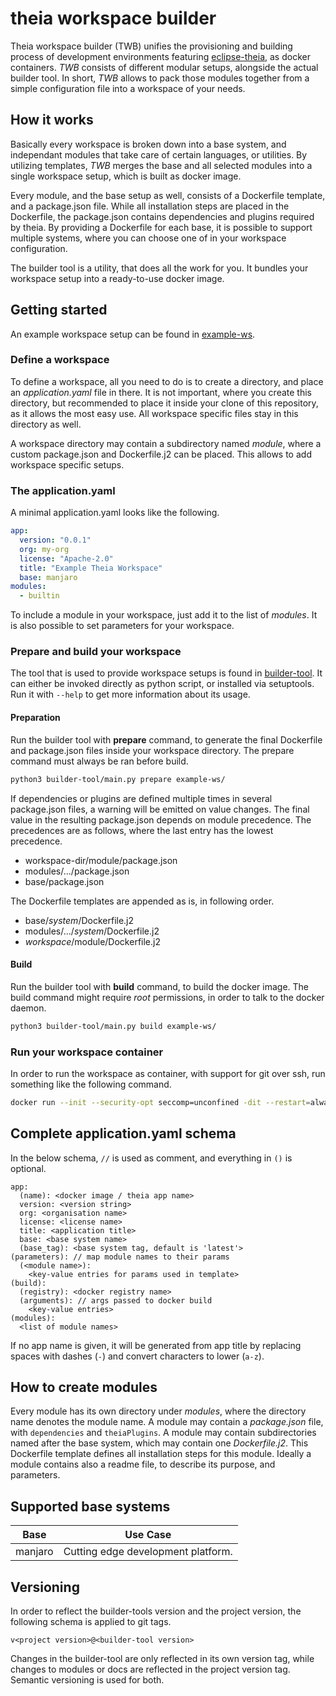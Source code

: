 # theia workspace builder

Theia workspace builder (TWB) unifies the provisioning and building process of development environments featuring [eclipse-theia](https://github.com/eclipse-theia/theia), as docker containers.
_TWB_ consists of different modular setups, alongside the actual builder tool.
In short, _TWB_ allows to pack those modules together from a simple configuration file into a workspace of your needs.

## How it works

Basically every workspace is broken down into a base system, and independant modules that take care of certain languages, or utilities.
By utilizing templates, _TWB_ merges the base and all selected modules into a single workspace setup, which is built as docker image.

Every module, and the base setup as well, consists of a Dockerfile template, and a package.json file.
While all installation steps are placed in the Dockerfile, the package.json contains dependencies and plugins required by theia.
By providing a Dockerfile for each base, it is possible to support multiple systems, where you can choose one of in your workspace configuration.

The builder tool is a utility, that does all the work for you.
It bundles your workspace setup into a ready-to-use docker image.

## Getting started

An example workspace setup can be found in [example-ws](example-ws/).

### Define a workspace

To define a workspace, all you need to do is to create a directory, and place an _application.yaml_ file in there.
It is not important, where you create this directory, but recommended to place it inside your clone of this repository, as it allows the most easy use.
All workspace specific files stay in this directory as well.

A workspace directory may contain a subdirectory named _module_, where a custom package.json and Dockerfile.j2 can be placed.
This allows to add workspace specific setups.

### The application.yaml

A minimal application.yaml looks like the following.

```yaml
app:
  version: "0.0.1"
  org: my-org
  license: "Apache-2.0"
  title: "Example Theia Workspace"
  base: manjaro
modules:
  - builtin
```

To include a module in your workspace, just add it to the list of _modules_.
It is also possible to set parameters for your workspace.

### Prepare and build your workspace

The tool that is used to provide workspace setups is found in [builder-tool](builder-tool/).
It can either be invoked directly as python script, or installed via setuptools.
Run it with `--help` to get more information about its usage.

#### Preparation

Run the builder tool with **prepare** command, to generate the final Dockerfile and package.json files inside your workspace directory.
The prepare command must always be ran before build.

```bash
python3 builder-tool/main.py prepare example-ws/
```

If dependencies or plugins are defined multiple times in several package.json files, a warning will be emitted on value changes.
The final value in the resulting package.json depends on module precedence.
The precedences are as follows, where the last entry has the lowest precedence.

- workspace-dir/module/package.json
- modules/.../package.json
- base/package.json

The Dockerfile templates are appended as is, in following order.

- base/_system_/Dockerfile.j2
- modules/.../_system_/Dockerfile.j2
- _workspace_/module/Dockerfile.j2

#### Build

Run the builder tool with **build** command, to build the docker image.
The build command might require _root_ permissions, in order to talk to the docker daemon.

```bash
python3 builder-tool/main.py build example-ws/
```

### Run your workspace container

In order to run the workspace as container, with support for git over ssh, run something like the following command.

```bash
docker run --init --security-opt seccomp=unconfined -dit --restart=always -p 3000:3000 -v "$(pwd)/my-project/:/home/project:cached" -v "$(pwd)/.ssh:/home/theia/.ssh:ro" my-org/example-ws
```

## Complete application.yaml schema

In the below schema, `//` is used as comment, and everything in `()` is optional.

```
app:
  (name): <docker image / theia app name>
  version: <version string>
  org: <organisation name>
  license: <license name>
  title: <application title>
  base: <base system name>
  (base_tag): <base system tag, default is 'latest'>
(parameters): // map module names to their params
  (<module name>):
    <key-value entries for params used in template>
(build):
  (registry): <docker registry name>
  (arguments): // args passed to docker build
    <key-value entries>
(modules):
  <list of module names>
```

If no app name is given, it will be generated from app title by replacing spaces with dashes (`-`) and convert characters to lower (`a-z`).

## How to create modules

Every module has its own directory under _modules_, where the directory name denotes the module name.
A module may contain a _package.json_ file, with `dependencies` and `theiaPlugins`.
A module may contain subdirectories named after the base system, which may contain one _Dockerfile.j2_.
This Dockerfile template defines all installation steps for this module.
Ideally a module contains also a readme file, to describe its purpose, and parameters.

## Supported base systems

| Base    | Use Case                           |
| ------- | ---------------------------------- |
| manjaro | Cutting edge development platform. |

## Versioning

In order to reflect the builder-tools version and the project version, the following schema is applied to git tags.

```
v<project version>@<builder-tool version>
```

Changes in the builder-tool are only reflected in its own version tag, while changes to modules or docs are reflected in the project version tag.
Semantic versioning is used for both.
